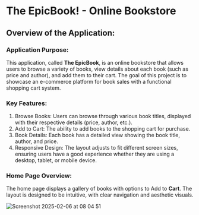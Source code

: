 # The EpicBook! - Online Bookstore

## Overview of the Application:

### Application Purpose:
This application, called **The EpicBook**, is an online bookstore that allows users to browse a variety of books, view details about each book (such as price and author), and add them to their cart. The goal of this project is to showcase an e-commerce platform for book sales with a functional shopping cart system.

### Key Features:
1. Browse Books: Users can browse through various book titles, displayed with their respective details (price, author, etc.).
2. Add to Cart: The ability to add books to the shopping cart for purchase.
3. Book Details: Each book has a detailed view showing the book title, author, and price.
4. Responsive Design: The layout adjusts to fit different screen sizes, ensuring users have a good experience whether they are using a desktop, tablet, or mobile device.

### Home Page Overview:
The home page displays a gallery of books with options to Add to **Cart**. The layout is designed to be intuitive, with clear navigation and aesthetic visuals.

![Screenshot 2025-02-06 at 08 04 51](https://github.com/user-attachments/assets/acb108a2-37b5-406d-8294-76938d9f1a3a)
